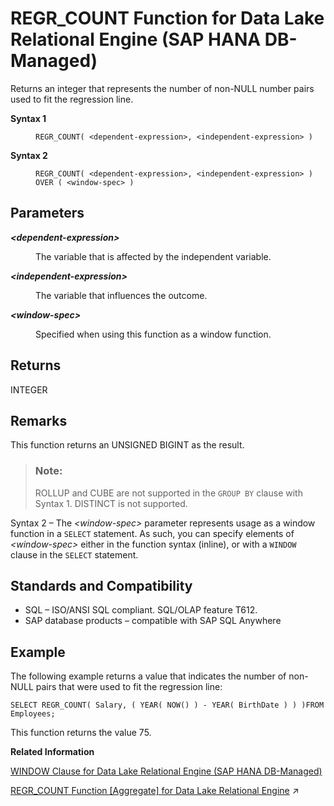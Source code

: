<!-- loio6ae6fc4e7e5e41489f2f3481cc6f8a3d -->

# REGR\_COUNT Function for Data Lake Relational Engine \(SAP HANA DB-Managed\)

Returns an integer that represents the number of non-NULL number pairs used to fit the regression line.




<dl>
<dt><b>

Syntax 1

</b></dt>
<dd>

```
REGR_COUNT( <dependent-expression>, <independent-expression> )
```



</dd><dt><b>

Syntax 2

</b></dt>
<dd>

```
REGR_COUNT( <dependent-expression>, <independent-expression> )
OVER ( <window-spec> )
```



</dd>
</dl>



<a name="loio6ae6fc4e7e5e41489f2f3481cc6f8a3d__section_mgw_q35_vrb"/>

## Parameters


<dl>
<dt><b>

*<dependent-expression\>*

</b></dt>
<dd>

The variable that is affected by the independent variable.



</dd><dt><b>

*<independent-expression\>*

</b></dt>
<dd>

The variable that influences the outcome.



</dd><dt><b>

*<window-spec\>*

</b></dt>
<dd>

Specified when using this function as a window function.



</dd>
</dl>



<a name="loio6ae6fc4e7e5e41489f2f3481cc6f8a3d__section_hjl_r35_vrb"/>

## Returns

INTEGER



<a name="loio6ae6fc4e7e5e41489f2f3481cc6f8a3d__section_r2y_r35_vrb"/>

## Remarks

This function returns an UNSIGNED BIGINT as the result.

> ### Note:  
> ROLLUP and CUBE are not supported in the `GROUP BY` clause with Syntax 1. DISTINCT is not supported.

Syntax 2 – The *<window-spec\>* parameter represents usage as a window function in a `SELECT` statement. As such, you can specify elements of *<window-spec\>* either in the function syntax \(inline\), or with a `WINDOW` clause in the `SELECT` statement.



<a name="loio6ae6fc4e7e5e41489f2f3481cc6f8a3d__section_llm_s35_vrb"/>

## Standards and Compatibility

-   SQL – ISO/ANSI SQL compliant. SQL/OLAP feature T612.
-   SAP database products – compatible with SAP SQL Anywhere



<a name="loio6ae6fc4e7e5e41489f2f3481cc6f8a3d__section_ahv_s35_vrb"/>

## Example

The following example returns a value that indicates the number of non-NULL pairs that were used to fit the regression line:

```
SELECT REGR_COUNT( Salary, ( YEAR( NOW() ) - YEAR( BirthDate ) ) )FROM Employees;
```

This function returns the value 75.

**Related Information**  


[WINDOW Clause for Data Lake Relational Engine \(SAP HANA DB-Managed\)](../030-sql-statements/window-clause-for-data-lake-relational-engine-sap-hana-db-managed-c83b61b.md "Defines all or part of a window for use with window functions such as AVG and RANK in a SELECT statement.")

[REGR_COUNT Function [Aggregate] for Data Lake Relational Engine](https://help.sap.com/viewer/19b3964099384f178ad08f2d348232a9/2023_1_QRC/en-US/a574c56884f21015b7b6f6bde76a2e6a.html "Returns an integer that represents the number of non-NULL number pairs used to fit the regression line.") :arrow_upper_right:

